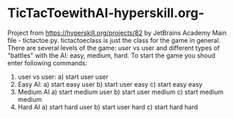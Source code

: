 # TicTacToewithAI-hyperskill.org-
Project from https://hyperskill.org/projects/82 by JetBrains Academy
Main file - tictactoe.py. tictactoeclass is just the class for the game in general.
There are several levels of the game:
user vs user and different types of "battles" with the AI: easy, medium, hard.
To start the game you shoud enter following commands:
1. user vs user:
    a) start user user
2. Easy AI:
    a) start easy user
    b) start user easy
    c) start easy easy
3. Medium AI
    a) start medium user
    b) start user medium
    c) start medium medium
4. Hard AI
    a) start hard user
    b) start user hard
    c) start hard hard
